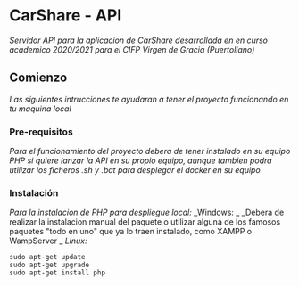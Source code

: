 # CarShare - API
_Servidor API para la aplicacion de CarShare desarrollada en en curso academico 2020/2021 para el CIFP Virgen de Gracia (Puertollano)_

## Comienzo
_Las siguientes intrucciones te ayudaran a tener el proyecto funcionando en tu maquina local_

### Pre-requisitos
_Para el funcionamiento del proyecto debera de tener instalado en su equipo PHP si quiere lanzar la API en su propio equipo, aunque tambien podra
utilizar los ficheros .sh y .bat para desplegar el docker en su equipo_

### Instalación
_Para la instalacion de PHP para despliegue local:_
_Windows:  _
_Debera de realizar la instalacion manual del paquete o utilizar alguna de los famosos paquetes "todo en uno" que ya lo traen instalado, como XAMPP o WampServer  _
_Linux:_
```
sudo apt-get update
sudo apt-get upgrade
sudo apt-get install php
```